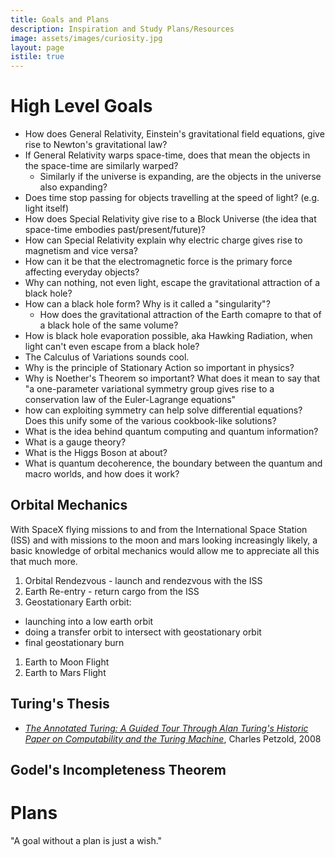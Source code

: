 ```yaml
---
title: Goals and Plans
description: Inspiration and Study Plans/Resources
image: assets/images/curiosity.jpg
layout: page
istile: true
---
```



# High Level Goals

* How does General Relativity, Einstein's gravitational field equations, give rise to Newton's gravitational law?
* If General Relativity warps space-time, does that mean the objects in the space-time are similarly warped?
  * Similarly if the universe is expanding, are the objects in the universe also expanding?
* Does time stop passing for objects travelling at the speed of light? (e.g. light itself)
* How does Special Relativity give rise to a Block Universe (the idea that space-time embodies past/present/future)?
* How can Special Relativity explain why electric charge gives rise to magnetism and vice versa?
* How can it be that the electromagnetic force is the primary force affecting everyday objects?
* Why can nothing, not even light, escape the gravitational attraction of a black hole?
* How can a black hole form? Why is it called a "singularity"?
  * How does the gravitational attraction of the Earth comapre to that of a black hole of the same volume?
* How is black hole evaporation possible, aka Hawking Radiation, when light can't even escape from a black hole?
* The Calculus of Variations sounds cool.
* Why is the principle of Stationary Action so important in physics?
* Why is Noether's Theorem so important? What does it mean to say that "a one-parameter variational symmetry group gives rise to a conservation law of the Euler-Lagrange equations"
* how can exploiting symmetry can help solve differential equations? Does this unify some of the various cookbook-like solutions?
* What is the idea behind quantum computing and quantum information?
* What is a gauge theory?
* What is the Higgs Boson at about?
* What is quantum decoherence, the boundary between the quantum and macro worlds, and how does it work?

## Orbital Mechanics
With SpaceX flying missions to and from the International Space Station (ISS) and with missions to the moon and mars looking increasingly likely, a basic knowledge of orbital mechanics would allow me to appreciate all this that much more.

1. Orbital Rendezvous - launch and rendezvous with the ISS
1. Earth Re-entry - return cargo from the ISS
1. Geostationary Earth orbit:
  * launching into a low earth orbit
  * doing a transfer orbit to intersect with geostationary orbit
  * final geostationary burn
1. Earth to Moon Flight
1. Earth to Mars Flight

## Turing's Thesis
+ [*The Annotated Turing: A Guided Tour Through Alan Turing's Historic Paper on Computability and the Turing Machine*](https://www.amazon.com/gp/product/0470229055), Charles Petzold, 2008

## Godel's Incompleteness Theorem

# Plans
"A goal without a plan is just a wish."
